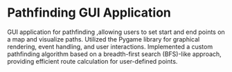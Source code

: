 # Pathfinding GUI Application
 GUI application for pathfinding ,allowing users to set start and end points on a map and visualize paths. Utilized the Pygame library for graphical rendering, event handling, and user interactions. Implemented a custom pathfinding algorithm based on a breadth-first search (BFS)-like approach, providing efficient route calculation for user-defined points.
